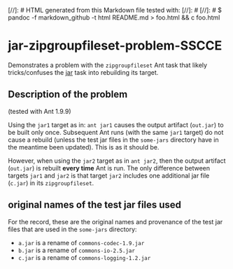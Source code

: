 
[//]: # HTML generated from this Markdown file tested with:
[//]: #
[//]: #     $ pandoc -f markdown_github -t html README.md > foo.html && c foo.html


# jar-zipgroupfileset-problem-SSCCE
Demonstrates a problem with the `zipgroupfileset` Ant task that likely
tricks/confuses the [jar][jar] task into rebuilding its target.

## Description of the problem
(tested with Ant 1.9.9)

Using the `jar1` target as in: `ant jar1` causes the output artifact (`out.jar`)
to be built only once. Subsequent Ant runs (with the same `jar1` target) do not cause
a rebuild (unless the test jar files in the `some-jars` directory have in the meantime
been updated). This is as it should be.

However, when using the `jar2` target as in `ant jar2`, then the output artifact (`out.jar`)
is rebuilt **every time** Ant is run. The only difference between targets `jar1` and `jar2`
is that target `jar2` includes one additional jar file (`c.jar`) in its `zipgroupfileset`.


## original names of the test jar files used
For the record, these are the original names and provenance of the test jar
files that are used in the `some-jars` directory:
* `a.jar` is a rename of `commons-codec-1.9.jar`
* `b.jar` is a rename of `commons-io-2.5.jar`
* `c.jar` is a rename of `commons-logging-1.2.jar`

[jar]: https://ant.apache.org/manual/Tasks/jar.html